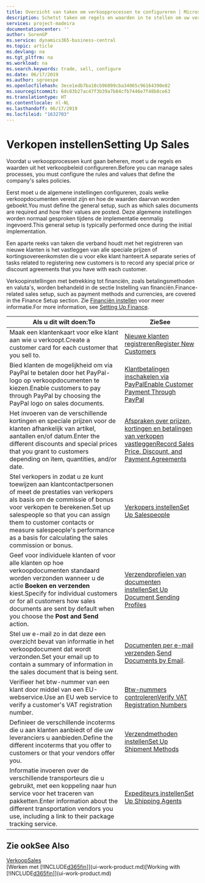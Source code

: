 ```yaml
---
title: Overzicht van taken om verkoopprocessen te configureren | Microsoft Docs
description: Schetst taken om regels en waarden in te stellen om uw verkoopbeleid en -processen te definiëren.
services: project-madeira
documentationcenter: ''
author: SorenGP
ms.service: dynamics365-business-central
ms.topic: article
ms.devlang: na
ms.tgt_pltfrm: na
ms.workload: na
ms.search.keywords: trade, sell, configure
ms.date: 06/17/2019
ms.author: sgroespe
ms.openlocfilehash: 3ece1edb7ba18cb96099cba34065c96164390e82
ms.sourcegitcommit: 6dc83b27ac47f3b39a7b84cfb7446e7f48b8ce63
ms.translationtype: HT
ms.contentlocale: nl-NL
ms.lasthandoff: 06/17/2019
ms.locfileid: "1632703"
---
```

# <a name="setting-up-sales"></a><span data-ttu-id="21330-103">Verkopen instellen</span><span class="sxs-lookup"><span data-stu-id="21330-103">Setting Up Sales</span></span>
<span data-ttu-id="21330-104">Voordat u verkoopprocessen kunt gaan beheren, moet u de regels en waarden uit het verkoopbeleid configureren.</span><span class="sxs-lookup"><span data-stu-id="21330-104">Before you can manage sales processes, you must configure the rules and values that define the company's sales policies.</span></span>

<span data-ttu-id="21330-105">Eerst moet u de algemene instellingen configureren, zoals welke verkoopdocumenten vereist zijn en hoe de waarden daarvan worden geboekt.</span><span class="sxs-lookup"><span data-stu-id="21330-105">You must define the general setup, such as which sales documents are required and how their values are posted.</span></span> <span data-ttu-id="21330-106">Deze algemene instellingen worden normaal gesproken tijdens de implementatie eenmalig ingevoerd.</span><span class="sxs-lookup"><span data-stu-id="21330-106">This general setup is typically performed once during the initial implementation.</span></span>

<span data-ttu-id="21330-107">Een aparte reeks van taken die verband houdt met het registreren van nieuwe klanten is het vastleggen van alle speciale prijzen of kortingsovereenkomsten die u voor elke klant hanteert.</span><span class="sxs-lookup"><span data-stu-id="21330-107">A separate series of tasks related to registering new customers is to record any special price or discount agreements that you have with each customer.</span></span>

<span data-ttu-id="21330-108">Verkoopinstellingen met betrekking tot financiën, zoals betalingsmethoden en valuta's, worden behandeld in de sectie Instelling van financiën.</span><span class="sxs-lookup"><span data-stu-id="21330-108">Finance-related sales setup, such as payment methods and currencies, are covered in the Finance Setup section.</span></span> <span data-ttu-id="21330-109">Zie [Financiën instellen](finance-setup-finance.md) voor meer informatie.</span><span class="sxs-lookup"><span data-stu-id="21330-109">For more information, see [Setting Up Finance](finance-setup-finance.md).</span></span>

| <span data-ttu-id="21330-110">Als u dit wilt doen:</span><span class="sxs-lookup"><span data-stu-id="21330-110">To</span></span> | <span data-ttu-id="21330-111">Zie</span><span class="sxs-lookup"><span data-stu-id="21330-111">See</span></span> |
| --- | --- |
| <span data-ttu-id="21330-112">Maak een klantenkaart voor elke klant aan wie u verkoopt.</span><span class="sxs-lookup"><span data-stu-id="21330-112">Create a customer card for each customer that you sell to.</span></span> |[<span data-ttu-id="21330-113">Nieuwe klanten registreren</span><span class="sxs-lookup"><span data-stu-id="21330-113">Register New Customers</span></span>](sales-how-register-new-customers.md) |
| <span data-ttu-id="21330-114">Bied klanten de mogelijkheid om via PayPal te betalen door het PayPal-logo op verkoopdocumenten te kiezen.</span><span class="sxs-lookup"><span data-stu-id="21330-114">Enable customers to pay through PayPal by choosing the PayPal logo on sales documents.</span></span> |[<span data-ttu-id="21330-115">Klantbetalingen inschakelen via PayPal</span><span class="sxs-lookup"><span data-stu-id="21330-115">Enable Customer Payment Through PayPal</span></span>](sales-how-enable-payment-service-extensions.md) |
| <span data-ttu-id="21330-116">Het invoeren van de verschillende kortingen en speciale prijzen voor de klanten afhankelijk van artikel, aantallen en/of datum.</span><span class="sxs-lookup"><span data-stu-id="21330-116">Enter the different discounts and special prices that you grant to customers depending on item, quantities, and/or date.</span></span> |[<span data-ttu-id="21330-117">Afspraken over prijzen, kortingen en betalingen van verkopen vastleggen</span><span class="sxs-lookup"><span data-stu-id="21330-117">Record Sales Price, Discount, and Payment Agreements</span></span>](sales-how-record-sales-price-discount-payment-agreements.md) |
| <span data-ttu-id="21330-118">Stel verkopers in zodat u ze kunt toewijzen aan klantcontactpersonen of meet de prestaties van verkopers als basis om de commissie of bonus voor verkopen te berekenen.</span><span class="sxs-lookup"><span data-stu-id="21330-118">Set up salespeople so that you can assign them to customer contacts or measure salespeople's performance as a basis for calculating the sales commission or bonus.</span></span> |[<span data-ttu-id="21330-119">Verkopers instellen</span><span class="sxs-lookup"><span data-stu-id="21330-119">Set Up Salespeople</span></span>](sales-how-setup-salespeople.md) |
| <span data-ttu-id="21330-120">Geef voor individuele klanten of voor alle klanten op hoe verkoopdocumenten standaard worden verzonden wanneer u de actie **Boeken en verzenden** kiest.</span><span class="sxs-lookup"><span data-stu-id="21330-120">Specify for individual customers or for all customers how sales documents are sent by default when you choose the **Post and Send** action.</span></span> |[<span data-ttu-id="21330-121">Verzendprofielen van documenten instellen</span><span class="sxs-lookup"><span data-stu-id="21330-121">Set Up Document Sending Profiles</span></span>](sales-how-setup-document-send-profiles.md) |
| <span data-ttu-id="21330-122">Stel uw e-mail zo in dat deze een overzicht bevat van informatie in het verkoopdocument dat wordt verzonden.</span><span class="sxs-lookup"><span data-stu-id="21330-122">Set your email up to contain a summary of information in the sales document that is being sent.</span></span> |<span data-ttu-id="21330-123">[Documenten per e-mail verzenden](ui-how-send-documents-email.md).</span><span class="sxs-lookup"><span data-stu-id="21330-123">[Send Documents by Email](ui-how-send-documents-email.md).</span></span> |
|<span data-ttu-id="21330-124">Verifieer het btw-nummer van een klant door middel van een EU-webservice.</span><span class="sxs-lookup"><span data-stu-id="21330-124">Use an EU web service to verify a customer's VAT registration number.</span></span>|[<span data-ttu-id="21330-125">Btw-nummers controleren</span><span class="sxs-lookup"><span data-stu-id="21330-125">Verify VAT Registration Numbers</span></span>](finance-setup-vat.md)|
|<span data-ttu-id="21330-126">Definieer de verschillende incoterms die u aan klanten aanbiedt of die uw leveranciers u aanbieden.</span><span class="sxs-lookup"><span data-stu-id="21330-126">Define the different incoterms that you offer to customers or that your vendors offer you.</span></span>|[<span data-ttu-id="21330-127">Verzendmethoden instellen</span><span class="sxs-lookup"><span data-stu-id="21330-127">Set Up Shipment Methods</span></span>](sales-how-set-up-shipment-methods.md)|
|<span data-ttu-id="21330-128">Informatie invoeren over de verschillende transporteurs die u gebruikt, met een koppeling naar hun service voor het traceren van pakketten.</span><span class="sxs-lookup"><span data-stu-id="21330-128">Enter information about the different transportation vendors you use, including a link to their package tracking service.</span></span>|[<span data-ttu-id="21330-129">Expediteurs instellen</span><span class="sxs-lookup"><span data-stu-id="21330-129">Set Up Shipping Agents</span></span>](sales-how-to-set-up-shipping-agents.md)|

## <a name="see-also"></a><span data-ttu-id="21330-130">Zie ook</span><span class="sxs-lookup"><span data-stu-id="21330-130">See Also</span></span>
[<span data-ttu-id="21330-131">Verkoop</span><span class="sxs-lookup"><span data-stu-id="21330-131">Sales</span></span>](sales-manage-sales.md)  
<span data-ttu-id="21330-132">[Werken met [!INCLUDE[d365fin](includes/d365fin_md.md)]](ui-work-product.md)</span><span class="sxs-lookup"><span data-stu-id="21330-132">[Working with [!INCLUDE[d365fin](includes/d365fin_md.md)]](ui-work-product.md)</span></span>
